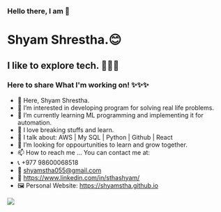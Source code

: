 ### Hello there, I am 👏
# Shyam Shrestha.😊  
## I like to explore tech. 🚀🚀🚀
### Here to share What I'm working on! ✨✨✨


- 👋 Here, Shyam Shrestha.
- 👀 I’m interested in developing program for solving real life problems.
- 🌱 I’m currently learning ML programming and implementing it for automation.
- 🎉 I love breaking stuffs and learn.
- 📣 I talk about: AWS | My SQL | Python | Github | React
- 💞️ I’m looking for oppourtunities to learn and grow together.
- 📫 How to reach me ... You can contact me at:
- 📞 +977 98600068518
- 📧 shyamstha055@gmail.com
- 🧑 https://www.linkedin.com/in/sthashyam/
- 🖼 Personal Website: https://shyamstha.github.io

<img src="https://github-readme-stats.vercel.app/api?username=ShyamStha&&show_icons=true&title_color=#ffffff&icon_color=bb2acf&text_color=daf7dc&bg_color=000000">
